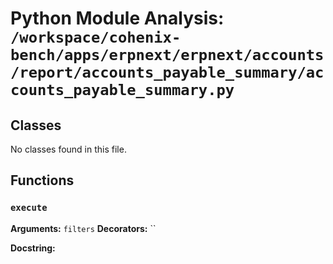 # Python Module Analysis: `/workspace/cohenix-bench/apps/erpnext/erpnext/accounts/report/accounts_payable_summary/accounts_payable_summary.py`

## Classes

No classes found in this file.


## Functions

### `execute`
**Arguments:** `filters`
**Decorators:** ``

**Docstring:**
```

```

